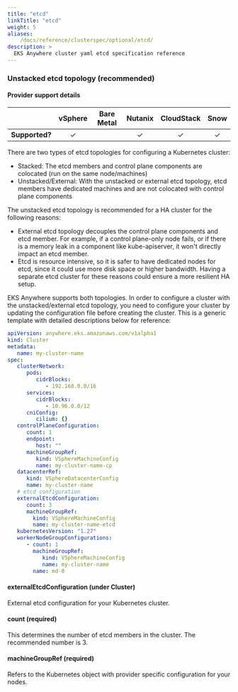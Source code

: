 ```yaml
---
title: "etcd"
linkTitle: "etcd"
weight: 5
aliases:
    /docs/reference/clusterspec/optional/etcd/
description: >
  EKS Anywhere cluster yaml etcd specification reference
---
```


### Unstacked etcd topology (recommended)

#### Provider support details
|                | vSphere | Bare Metal | Nutanix | CloudStack | Snow |
|:--------------:|:-------:|:----------:|:-------:|:----------:|:----:|
| **Supported?** |   ✓	   |            |    ✓    |     ✓      |  ✓   |

There are two types of etcd topologies for configuring a Kubernetes cluster:

* Stacked: The etcd members and control plane components are colocated (run on the same node/machines)
* Unstacked/External: With the unstacked or external etcd topology, etcd members have dedicated machines and are not colocated with control plane components

The unstacked etcd topology is recommended for a HA cluster for the following reasons:  
  
* External etcd topology decouples the control plane components and etcd member.
  For example, if a control plane-only node fails, or if there is a memory leak in a component like kube-apiserver, it won't directly impact an etcd member.
* Etcd is resource intensive, so it is safer to have dedicated nodes for etcd, since it could use more disk space or higher bandwidth.
  Having a separate etcd cluster for these reasons could ensure a more resilient HA setup.

EKS Anywhere supports both topologies.
In order to configure a cluster with the unstacked/external etcd topology, you need to configure your cluster by updating the configuration file before creating the cluster.
This is a generic template with detailed descriptions below for reference:
```yaml
apiVersion: anywhere.eks.amazonaws.com/v1alpha1
kind: Cluster
metadata:
   name: my-cluster-name
spec:
   clusterNetwork:
      pods:
         cidrBlocks:
            - 192.168.0.0/16
      services:
         cidrBlocks:
            - 10.96.0.0/12
      cniConfig:
         cilium: {}
   controlPlaneConfiguration:
      count: 1
      endpoint:
         host: ""
      machineGroupRef:
         kind: VSphereMachineConfig
         name: my-cluster-name-cp
   datacenterRef:
      kind: VSphereDatacenterConfig
      name: my-cluster-name
   # etcd configuration
   externalEtcdConfiguration:
      count: 3
      machineGroupRef:
        kind: VSphereMachineConfig
        name: my-cluster-name-etcd
   kubernetesVersion: "1.27"
   workerNodeGroupConfigurations:
      - count: 1
        machineGroupRef:
           kind: VSphereMachineConfig
           name: my-cluster-name
        name: md-0
```
#### externalEtcdConfiguration (under Cluster)
External etcd configuration for your Kubernetes cluster.

#### count (required)
This determines the number of etcd members in the cluster.
The recommended number is 3.

#### machineGroupRef (required)
Refers to the Kubernetes object with provider specific configuration for your nodes.

